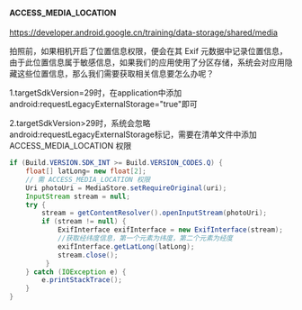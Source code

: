 


#### ACCESS_MEDIA_LOCATION

https://developer.android.google.cn/training/data-storage/shared/media

拍照前，如果相机开启了位置信息权限，便会在其 Exif 元数据中记录位置信息，由于此位置信息属于敏感信息，如果我们的应用使用了分区存储，系统会对应用隐藏这些位置信息，那么我们需要获取相关信息要怎么办呢？

1.targetSdkVersion=29时，在application中添加android:requestLegacyExternalStorage="true"即可

2.targetSdkVersion>29时，系统会忽略 android:requestLegacyExternalStorage标记，需要在清单文件中添加 ACCESS_MEDIA_LOCATION 权限

```java
if (Build.VERSION.SDK_INT >= Build.VERSION_CODES.Q) {
    float[] latLong= new float[2];
    // 需 ACCESS_MEDIA_LOCATION 权限     
    Uri photoUri = MediaStore.setRequireOriginal(uri);
    InputStream stream = null;
    try {
        stream = getContentResolver().openInputStream(photoUri);
        if (stream != null) {
            ExifInterface exifInterface = new ExifInterface(stream);
            //获取经纬度信息，第一个元素为纬度，第二个元素为经度
            exifInterface.getLatLong(latLong);
            stream.close();
         }
    } catch (IOException e) {
        e.printStackTrace();
    }
}
```
